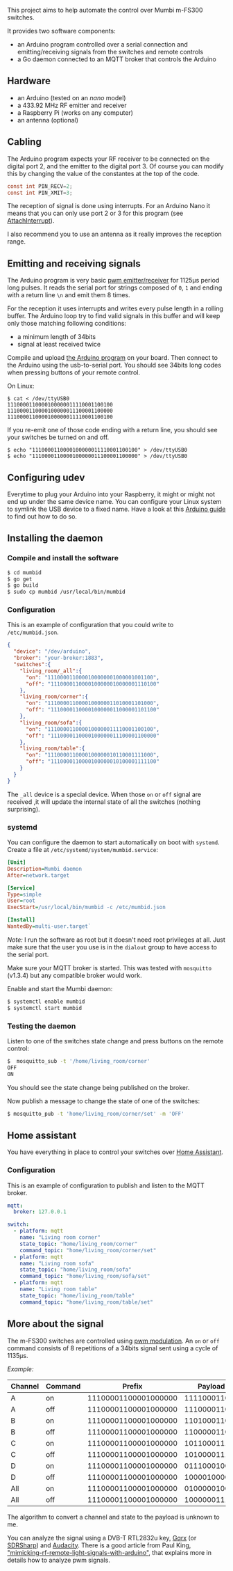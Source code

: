 This project aims to help automate the control over Mumbi m-FS300 switches.

It provides two software components:
* an Arduino program controlled over a serial connection and emitting/receiving signals from the switches and remote controls
* a Go daemon connected to an MQTT broker that controls the Arduino

## Hardware
* an Arduino (tested on an *nano* model)
* a 433.92 MHz RF emitter and receiver
* a Raspberry Pi (works on any computer)
* an antenna (optional)

## Cabling
The Arduino program expects your RF receiver to be connected on the digital port 2,
and the emitter to the digital port 3. Of course you can modify this by changing the value of the constantes at the top of the code.

```c
const int PIN_RECV=2;
const int PIN_XMIT=3;
```

The reception of signal is done using interrupts. For an Arduino
Nano it means that you can only use port 2 or 3 for this program (see [AttachInterrupt](https://www.arduino.cc/en/Reference/AttachInterrupt)).

I also recommend you to use an antenna as it really improves the reception range.

## Emitting and receiving signals
The Arduino program is very basic [pwm emitter/receiver](https://en.wikipedia.org/wiki/Pulse-width_modulation) for 1125μs period long pulses. It reads the serial port for strings composed of `0`, `1` and ending with a return line `\n` and emit them 8 times.

For the reception it uses interrupts and writes every pulse length in a rolling buffer. The Arduino loop try to find valid signals in this buffer and will keep only those matching following conditions:
* a minimum length of 34bits
* signal at least received twice

Compile and upload [the Arduino program](arduino-pwm/arduino-pwm.ino) on your board.
Then connect to the Arduino using the usb-to-serial port. You should see 34bits long codes when pressing buttons of your remote control.

On Linux:
```
$ cat < /dev/ttyUSB0
1110000110000100000011110001100100
1110000110000100000011100001100000
1110000110000100000011110001100100
```

If you re-emit one of those code ending with a return line, you should see your switches be turned on and off.

```
$ echo "1110000110000100000011110001100100" > /dev/ttyUSB0
$ echo "1110000110000100000011100001100000" > /dev/ttyUSB0
```

## Configuring udev
Everytime to plug your Arduino into your Raspberry, it might or might not end up under the same device name. You can configure your Linux system to symlink the USB device to a fixed name. Have a look at this [Arduino guide](http://playground.arduino.cc/Linux/All) to find out how to do so.


## Installing the daemon

### Compile and install the software
```bash
$ cd mumbid
$ go get
$ go build
$ sudo cp mumbid /usr/local/bin/mumbid
```

### Configuration
This is an example of configuration that you could write to `/etc/mumbid.json`.
```json
{
  "device": "/dev/arduino",
  "broker": "your-broker:1883",
  "switches":{
    "living_room/_all":{
      "on": "1110000110000100000001000001001100",
      "off": "1110000110000100000010000001110100"
    },
    "living_room/corner":{
      "on": "1110000110000100000011010001101000",
      "off": "1110000110000100000011000001101100"
    },
    "living_room/sofa":{
      "on": "1110000110000100000011110001100100",
      "off": "1110000110000100000011100001100000"
    },
    "living_room/table":{
      "on": "1110000110000100000010110001111000",
      "off": "1110000110000100000010100001111100"
    }
  }
}
```

The `_all` device is a special device. When those `on` or `off` signal are received ,it will  update the internal state of all the  switches (nothing surprising).

### systemd
You can configure the daemon to start automatically on boot with `systemd`.
Create a file at `/etc/systemd/system/mumbid.service`:
```ini
[Unit]
Description=Mumbi daemon
After=network.target

[Service]
Type=simple
User=root
ExecStart=/usr/local/bin/mumbid -c /etc/mumbid.json

[Install]
WantedBy=multi-user.target`
```
_Note:_ I run the software as root but it doesn't need root privileges at all. Just make sure that the user you use is in the `dialout` group to have access to the serial port.

Make sure your MQTT broker is started. This was tested with `mosquitto` (v1.3.4) but any compatible broker would work.

Enable and start the Mumbi daemon:
```bash
$ systemctl enable mumbid
$ systemctl start mumbid
```

### Testing the daemon
Listen to one of the switches state change and press buttons on the remote control:
```bash
$  mosquitto_sub -t '/home/living_room/corner'
OFF
ON
```

You should see the state change being published on the broker.

Now publish a message to change the state of one of the switches:
```bash
$ mosquitto_pub -t 'home/living_room/corner/set' -m 'OFF'
```

## Home assistant
You have everything in place to control your switches over [Home Assistant](https://home-assistant.io/).

### Configuration
This is an example of configuration to publish and listen to the MQTT broker.
```yaml
mqtt:
  broker: 127.0.0.1

switch:
  - platform: mqtt
    name: "Living room corner"
    state_topic: "home/living_room/corner"
    command_topic: "home/living_room/corner/set"
  - platform: mqtt
    name: "Living room sofa"
    state_topic: "home/living_room/sofa"
    command_topic: "home/living_room/sofa/set"
  - platform: mqtt
    name: "Living room table"
    state_topic: "home/living_room/table"
    command_topic: "home/living_room/table/set"
```

## More about the signal
The m-FS300 switches are controlled using [pwm modulation](https://en.wikipedia.org/wiki/Pulse-width_modulation).
An `on` or `off` command consists of 8 repetitions of a 34bits signal sent using a cycle of 1135μs.

_Example:_

| Channel | Command  | Prefix               | Payload      | Suffix |
| --------| -------- | -------------------- | ------------ | ------ |
| A       | on       | 11100001100001000000 | 111100011001 | 00     |
| A       | off      | 11100001100001000000 | 111000011000 | 00     |
| B       | on       | 11100001100001000000 | 110100011010 | 00     |
| B       | off      | 11100001100001000000 | 110000011011 | 00     |
| C       | on       | 11100001100001000000 | 101100011110 | 00     |
| C       | off      | 11100001100001000000 | 101000011111 | 00     |
| D       | on       | 11100001100001000000 | 011100010001 | 00     |
| D       | off      | 11100001100001000000 | 100001000000 | 00     |
| All     | on       | 11100001100001000000 | 010000010011 | 00     |
| All     | off      | 11100001100001000000 | 100000011101 | 00     |

The algorithm to convert a channel and state to the payload is unknown to me.

You can analyze the signal using a DVB-T RTL2832u key, [Gqrx](http://gqrx.dk/) (or [SDRSharp](http://airspy.com/))
and [Audacity](http://www.audacityteam.org/). There is a good article from Paul King,   ["mimicking-rf-remote-light-signals-with-arduino"](http://nrocy.com/2014/08/02/mimicking-rf-remote-light-signals-with-arduino/),
that explains more in details how to analyze pwm signals.
